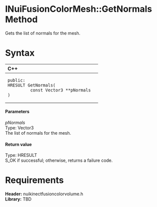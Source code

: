 INuiFusionColorMesh::GetNormals Method  
======================================  

Gets the list of normals for the mesh. <span id="syntaxSection"></span>

Syntax  
======  

<table>
<colgroup>
<col width="100%" />
</colgroup>
<thead>
<tr class="header">
<th align="left">C++</th>
</tr>
</thead>
<tbody>
<tr class="odd">
<td align="left"><pre><code>public:  
HRESULT GetNormals(  
         const Vector3 **pNormals  
)</code></pre></td>
</tr>
</tbody>
</table>

<span id="ID4EG"></span>
#### Parameters  

*pNormals*    
Type: Vector3  
The list of normals for the mesh.  

<span id="ID4EP"></span>
#### Return value  

Type: HRESULT  
S\_OK if successful; otherwise, returns a failure code.  

<span id="requirements"></span>

Requirements  
============  

**Header:** nuikinectfusioncolorvolume.h  
**Library:** TBD  



<!--Please do not edit the data in the comment block below.-->
<!--
TOCTitle : GetNormals Method
RLTitle : INuiFusionColorMesh::GetNormals Method
KeywordK : GetNormals method
KeywordK : INuiFusionColorMesh::GetNormals method
KeywordF : INuiFusionColorMesh::GetNormals
KeywordF : GetNormals
KeywordF : Microsoft.Kinect.nuikinectfusioncolorvolume.INuiFusionColorMesh.GetNormals(Vector3)
KeywordA : M:Microsoft.Kinect.nuikinectfusioncolorvolume.INuiFusionColorMesh.GetNormals(Vector3)
AssetID : M:Microsoft.Kinect.nuikinectfusioncolorvolume.INuiFusionColorMesh.GetNormals(Vector3)
Locale : en-us
CommunityContent : 1
APIType : Managed
APILocation : 
APIName : Microsoft.Kinect.nuikinectfusioncolorvolume.INuiFusionColorMesh::GetNormals
TargetOS : Windows
TopicType : kbSyntax
DevLang : C++
DocSet : K4Wv2
ProjType : K4Wv2Proj
Technology : Kinect for Windows
Product : Kinect for Windows SDK v2
productversion : 20
-->
